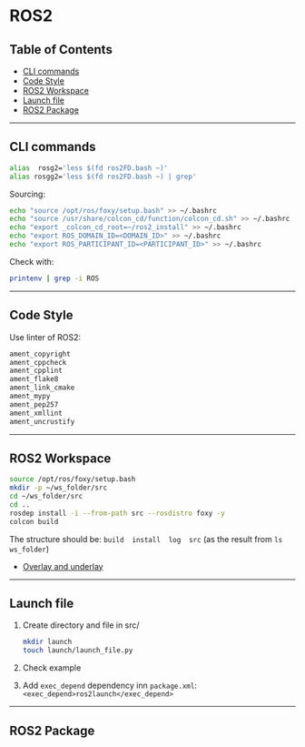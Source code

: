 <!-- omit in toc -->
# ROS2

<!-- omit in toc -->
## Table of Contents

- [CLI commands](#cli-commands)
- [Code Style](#code-style)
- [ROS2 Workspace](#ros2-workspace)
- [Launch file](#launch-file)
- [ROS2 Package](#ros2-package)

-------

## CLI commands

```bash
alias  rosg2='less $(fd ros2FD.bash ~)'
alias rosgg2='less $(fd ros2FD.bash ~) | grep'
```

Sourcing:

```bash
echo "source /opt/ros/foxy/setup.bash" >> ~/.bashrc
echo "source /usr/share/colcon_cd/function/colcon_cd.sh" >> ~/.bashrc
echo "export _colcon_cd_root=~/ros2_install" >> ~/.bashrc
echo "export ROS_DOMAIN_ID=<DOMAIN_ID>" >> ~/.bashrc
echo "export ROS_PARTICIPANT_ID=<PARTICIPANT_ID>" >> ~/.bashrc
```

Check with:

```bash
printenv | grep -i ROS
```

-------

## Code Style

Use linter of ROS2:

```bash
ament_copyright
ament_cppcheck
ament_cpplint
ament_flake8
ament_link_cmake
ament_mypy
ament_pep257
ament_xmllint
ament_uncrustify
```

-------

## ROS2 Workspace

```bash
source /opt/ros/foxy/setup.bash
mkdir -p ~/ws_folder/src
cd ~/ws_folder/src
cd ..
rosdep install -i --from-path src --rosdistro foxy -y
colcon build
```

The structure should be: `build  install  log  src` (as the result from `ls ws_folder`)

- [Overlay and underlay](https://docs.ros.org/en/foxy/Tutorials/Workspace/Creating-A-Workspace.html)

-------

## Launch file

1. Create directory and file in src/

    ```bash
    mkdir launch
    touch launch/launch_file.py
    ```

2. Check example
3. Add `exec_depend` dependency inn `package.xml`:
`<exec_depend>ros2launch</exec_depend>`

-------

## ROS2 Package

